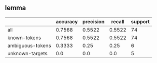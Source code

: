 
## lemma

|                  | accuracy | precision | recall | support |
|------------------|----------|-----------|--------|---------|
| all              | 0.7568   | 0.5522    | 0.5522 | 74      |
| known-tokens     | 0.7568   | 0.5522    | 0.5522 | 74      |
| ambiguous-tokens | 0.3333   | 0.25      | 0.25   | 6       |
| unknown-targets  | 0.0      | 0.0       | 0.0    | 5       |

